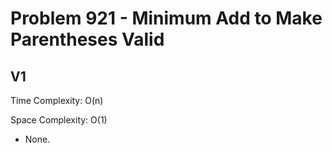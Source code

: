 # Problem 921 - Minimum Add to Make Parentheses Valid

## V1

Time Complexity: O(n)

Space Complexity: O(1)

- None.
